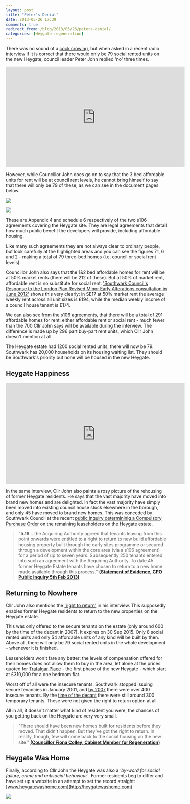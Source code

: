 ```yaml
---
layout: post
title: "Peter's Denial"
date: 2013-05-26 17:39
comments: true
redirect_from: /blog/2013/05/26/peters-denial/
categories: [Heygate regeneration]
---
```

There was no sound of a [cock crowing](http://en.wikipedia.org/wiki/Denial_of_Peter), but when asked in a recent radio interview if it is correct that there would only be 79 social rented units on the new Heygate, council leader Peter John replied 'no' three times.

<iframe width="560" height="315" src="http://www.youtube.com/embed/ENIkTjE0XB8" frameborder="0" allowfullscreen></iframe>
  
However, while Councillor John does go on to say that the 3 bed affordable units for rent will be at council rent levels, he cannot bring himself to say that there will only be 79 of these, as we can see in the document pages below. 

![](http://crappistmartin.github.io/images/ahframework2.png)

![](http://crappistmartin.github.io/images/schedule6.png)

These are Appendix 4 and schedule 6 respectively of the two s106 agreements covering the Heygate site. They are legal agreements that detail how much public benefit the developers will provide, including affordable housing.

Like many such agreements they are not always clear to ordinary people, but look carefully at the highlighted areas and you can see the figures 71, 6 and 2 - making a total of 79 three-bed homes (i.e. council or social rent levels). 

Councillor John also says that the 1&2 bed affordable homes for rent will be at 50% market rents (there will be 212 of these). But at 50% of market rent, affordable rent is no substitute for social rent. ['Southwark Council's Response to the London Plan Revised Minor Early Alterations consultation in June 2012'](http://www.london.gov.uk/sites/default/files/eip-ema-15_LB_Southwark_Matter2_Appendix%20A.pdf) shows this very clearly: in SE17 at 50% market rent the average weekly rent across all unit sizes is £194, while the median weekly income of a council house tenant is £174. 

We can also see from the s106 agreements, that there will be a total of 291 affordable homes for rent, either affordable rent or social rent - much fewer than the 700 Cllr John says will be available during the interview. The difference is made up by 296 part buy-part rent units, which Cllr John doesn't mention at all.

The Heygate estate had 1200 social rented units, there will now be 79. Southwark has 20,000 households on its housing waiting list. They should be Southwark's priority but none will be housed in the new Heygate.


## Heygate Happiness

<iframe width="560" height="315" src="http://www.youtube.com/embed/87Yg_SJoPjw" frameborder="0" allowfullscreen></iframe>

In the same interview, Cllr John also paints a rosy picture of the rehousing of former Heygate residents. He says that the vast majority have moved into brand new homes and are delighted. In fact the vast majority have simply been moved into existing council house stock elsewhere in the borough, and only 45 have moved to brand new homes. This was conceded by Southwark Council at the recent [public inquiry determininig a Compulsory Purchase Order](http://heygate.github.io/img/CPOPressRelease.pdf) on the remaining leaseholders on the Heygate estate. 

>"__5.16__ ...the Acquiring Authority agreed that tenants leaving from this point onwards were entitled to a right to return to new build affordable housing property built through the early sites programme or secured through a development within the core area (via a s106 agreement) for a period of up to seven years. Subsequently 250 tenants entered into such an agreement with the Acquiring Authority. To date 45 former Heygate Estate tenants have chosen to return to a new home made available through this process." [__(Statement of Evidence, CPO Public Inquiry 5th Feb 2013)__](http://www.southwark.gov.uk/download/8171/proofs_of_evidence__jon_abbot__final_proof)


## Returning to Nowhere
Cllr John also mentions the ['right to return'](http://betterelephant.org/images/righttoreturn.pdf) in his interview. This supposedly enables former Heygate residents to return to the new properties on the Heygate estate.

This was only offered to the secure tenants on the estate (only around 600 by the time of the decant in 2007). It expires on 30 Sep 2015. Only 8 social rented units and only 54 affordable units of any kind will be built by then. Above all, there will only be 79 social rented units in the whole development - whenever it is finished. 

Leaseholders won't fare any better: the levels of compensation offered for their homes does not allow them to buy in the area, let alone at the prices quoted for [Trafalgar Place](http://trafalgarplace.com/) - the first phase of the new Heygate - which start at £310,000 for a one bedroom flat. 

Worst off of all were the insecure tenants. Southwark stopped issuing secure tenancies in January 2001, and [by 2007](http://betterelephant.org/images/HeygateActionPlan.pdf) there were over 400 insecure tenants. By the [time of the decant](http://moderngov.southwark.gov.uk/Data/Housing%20Scrutiny%20Committee/20080123/Agenda/December%2011update.pdf) there were still around 300 temporary tenants. These were not given the right to return option at all.

All in all, it doesn't matter what kind of resident you were, the chances of you getting back on the Heygate are very very small.

>"There should have been new homes built for residents before they moved. That didn't happen. But they've got the right to return. In reality, though, few will come back to the social housing on the new site." [__(Councillor Fiona Colley, Cabinet Member for Regeneration)__](http://www.guardian.co.uk/society/2011/mar/04/death-housing-ideal)

## Heygate Was Home
Finally, according to Cllr John the Heygate was also a _'by-word for social failure, crime and antisocial behaviour'_. Former residents beg to differ and have set up a website in an attempt to set the record straight: [www.heygatewashome.com](http://heygatewashome.com)

![](http://crappistmartin.github.io/images/heygatewashome.jpg)
